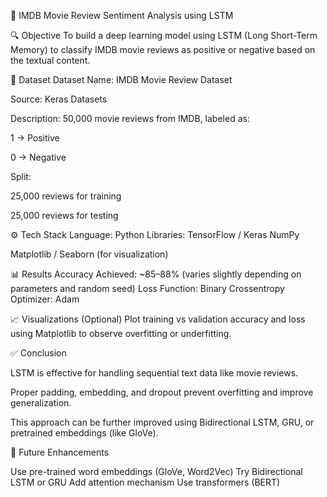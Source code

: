 📘 IMDB Movie Review Sentiment Analysis using LSTM

🔍 Objective
To build a deep learning model using LSTM (Long Short-Term Memory) to classify IMDB movie reviews as positive or negative based on the textual content.

📁 Dataset
Dataset Name: IMDB Movie Review Dataset

Source: Keras Datasets

Description: 50,000 movie reviews from IMDB, labeled as:

1 → Positive

0 → Negative

Split:

25,000 reviews for training

25,000 reviews for testing

⚙️ Tech Stack
Language: Python
Libraries:
TensorFlow / Keras
NumPy

Matplotlib / Seaborn (for visualization)

📊 Results
Accuracy Achieved: ~85–88% (varies slightly depending on parameters and random seed)
Loss Function: Binary Crossentropy
Optimizer: Adam

📈 Visualizations (Optional)
Plot training vs validation accuracy and loss using Matplotlib to observe overfitting or underfitting.

✅ Conclusion

LSTM is effective for handling sequential text data like movie reviews.

Proper padding, embedding, and dropout prevent overfitting and improve generalization.

This approach can be further improved using Bidirectional LSTM, GRU, or pretrained embeddings (like GloVe).

🚀 Future Enhancements

Use pre-trained word embeddings (GloVe, Word2Vec)
Try Bidirectional LSTM or GRU
Add attention mechanism
Use transformers (BERT)
